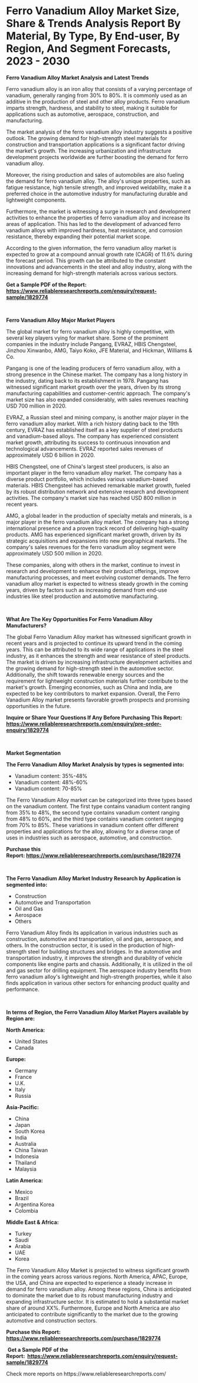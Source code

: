 <p><h1>Ferro Vanadium Alloy Market Size, Share & Trends Analysis Report By Material, By Type, By End-user, By Region, And Segment Forecasts, 2023 - 2030</h1></p><p><strong>Ferro Vanadium Alloy Market Analysis and Latest Trends</strong></p>
<p><p>Ferro vanadium alloy is an iron alloy that consists of a varying percentage of vanadium, generally ranging from 30% to 80%. It is commonly used as an additive in the production of steel and other alloy products. Ferro vanadium imparts strength, hardness, and stability to steel, making it suitable for applications such as automotive, aerospace, construction, and manufacturing.</p><p>The market analysis of the ferro vanadium alloy industry suggests a positive outlook. The growing demand for high-strength steel materials for construction and transportation applications is a significant factor driving the market's growth. The increasing urbanization and infrastructure development projects worldwide are further boosting the demand for ferro vanadium alloy.</p><p>Moreover, the rising production and sales of automobiles are also fueling the demand for ferro vanadium alloy. The alloy's unique properties, such as fatigue resistance, high tensile strength, and improved weldability, make it a preferred choice in the automotive industry for manufacturing durable and lightweight components.</p><p>Furthermore, the market is witnessing a surge in research and development activities to enhance the properties of ferro vanadium alloy and increase its areas of application. This has led to the development of advanced ferro vanadium alloys with improved hardness, heat resistance, and corrosion resistance, thereby expanding their potential market scope.</p><p>According to the given information, the ferro vanadium alloy market is expected to grow at a compound annual growth rate (CAGR) of 11.6% during the forecast period. This growth can be attributed to the constant innovations and advancements in the steel and alloy industry, along with the increasing demand for high-strength materials across various sectors.</p></p>
<p><strong>Get a Sample PDF of the Report:&nbsp; <a href="https://www.reliableresearchreports.com/enquiry/request-sample/1829774">https://www.reliableresearchreports.com/enquiry/request-sample/1829774</a></strong></p>
<p>&nbsp;</p>
<p><strong>Ferro Vanadium Alloy Major Market Players</strong></p>
<p><p>The global market for ferro vanadium alloy is highly competitive, with several key players vying for market share. Some of the prominent companies in the industry include Pangang, EVRAZ, HBIS Chengsteel, Jinzhou Xinwanbo, AMG, Taiyo Koko, JFE Material, and Hickman, Williams & Co.</p><p>Pangang is one of the leading producers of ferro vanadium alloy, with a strong presence in the Chinese market. The company has a long history in the industry, dating back to its establishment in 1978. Pangang has witnessed significant market growth over the years, driven by its strong manufacturing capabilities and customer-centric approach. The company's market size has also expanded considerably, with sales revenues reaching USD 700 million in 2020.</p><p>EVRAZ, a Russian steel and mining company, is another major player in the ferro vanadium alloy market. With a rich history dating back to the 19th century, EVRAZ has established itself as a key supplier of steel products and vanadium-based alloys. The company has experienced consistent market growth, attributing its success to continuous innovation and technological advancements. EVRAZ reported sales revenues of approximately USD 6 billion in 2020.</p><p>HBIS Chengsteel, one of China's largest steel producers, is also an important player in the ferro vanadium alloy market. The company has a diverse product portfolio, which includes various vanadium-based materials. HBIS Chengsteel has achieved remarkable market growth, fueled by its robust distribution network and extensive research and development activities. The company's market size has reached USD 800 million in recent years.</p><p>AMG, a global leader in the production of specialty metals and minerals, is a major player in the ferro vanadium alloy market. The company has a strong international presence and a proven track record of delivering high-quality products. AMG has experienced significant market growth, driven by its strategic acquisitions and expansions into new geographical markets. The company's sales revenues for the ferro vanadium alloy segment were approximately USD 500 million in 2020.</p><p>These companies, along with others in the market, continue to invest in research and development to enhance their product offerings, improve manufacturing processes, and meet evolving customer demands. The ferro vanadium alloy market is expected to witness steady growth in the coming years, driven by factors such as increasing demand from end-use industries like steel production and automotive manufacturing.</p></p>
<p>&nbsp;</p>
<p><strong>What Are The Key Opportunities For Ferro Vanadium Alloy Manufacturers?</strong></p>
<p><p>The global Ferro Vanadium Alloy market has witnessed significant growth in recent years and is projected to continue its upward trend in the coming years. This can be attributed to its wide range of applications in the steel industry, as it enhances the strength and wear resistance of steel products. The market is driven by increasing infrastructure development activities and the growing demand for high-strength steel in the automotive sector. Additionally, the shift towards renewable energy sources and the requirement for lightweight construction materials further contribute to the market's growth. Emerging economies, such as China and India, are expected to be key contributors to market expansion. Overall, the Ferro Vanadium Alloy market presents favorable growth prospects and promising opportunities in the future.</p></p>
<p><strong>Inquire or Share Your Questions If Any Before Purchasing This Report: <a href="https://www.reliableresearchreports.com/enquiry/pre-order-enquiry/1829774">https://www.reliableresearchreports.com/enquiry/pre-order-enquiry/1829774</a></strong></p>
<p>&nbsp;</p>
<p><strong>Market Segmentation</strong></p>
<p><strong>The Ferro Vanadium Alloy Market Analysis by types is segmented into:</strong></p>
<p><ul><li>Vanadium content: 35%-48%</li><li>Vanadium content: 48%-60%</li><li>Vanadium content: 70-85%</li></ul></p>
<p><p>The Ferro Vanadium Alloy market can be categorized into three types based on the vanadium content. The first type contains vanadium content ranging from 35% to 48%, the second type contains vanadium content ranging from 48% to 60%, and the third type contains vanadium content ranging from 70% to 85%. These variations in vanadium content offer different properties and applications for the alloy, allowing for a diverse range of uses in industries such as aerospace, automotive, and construction.</p></p>
<p><strong>Purchase this Report:&nbsp;<a href="https://www.reliableresearchreports.com/purchase/1829774">https://www.reliableresearchreports.com/purchase/1829774</a></strong></p>
<p>&nbsp;</p>
<p><strong>The Ferro Vanadium Alloy Market Industry Research by Application is segmented into:</strong></p>
<p><ul><li>Construction</li><li>Automotive and Transportation</li><li>Oil and Gas</li><li>Aerospace</li><li>Others</li></ul></p>
<p><p>Ferro Vanadium Alloy finds its application in various industries such as construction, automotive and transportation, oil and gas, aerospace, and others. In the construction sector, it is used in the production of high-strength steel for building structures and bridges. In the automotive and transportation industry, it improves the strength and durability of vehicle components like engine parts and chassis. Additionally, it is utilized in the oil and gas sector for drilling equipment. The aerospace industry benefits from ferro vanadium alloy's lightweight and high-strength properties, while it also finds application in various other sectors for enhancing product quality and performance.</p></p>
<p>&nbsp;</p>
<p><strong>In terms of Region, the Ferro Vanadium Alloy Market Players available by Region are:</strong></p>
<p>
    <p> <strong> North America: </strong>
        <ul>
            <li>United States</li>
            <li>Canada</li>
        </ul>
        </p> 
    <p> <strong> Europe: </strong>
        <ul>
            <li>Germany</li>
            <li>France</li>
            <li>U.K.</li>
            <li>Italy</li>
            <li>Russia</li>
        </ul>
        </p> 
    <p> <strong> Asia-Pacific: </strong>
        <ul>
            <li>China</li>
            <li>Japan</li>
            <li>South Korea</li>
            <li>India</li>
            <li>Australia</li>
            <li>China Taiwan</li>
            <li>Indonesia</li>
            <li>Thailand</li>
            <li>Malaysia</li>
        </ul>
        </p> 
    <p> <strong> Latin America: </strong>
        <ul>
            <li>Mexico</li>
            <li>Brazil</li>
            <li>Argentina Korea</li>
            <li>Colombia</li>
        </ul>
        </p> 
    <p> <strong> Middle East & Africa: </strong>
        <ul>
            <li>Turkey</li>
            <li>Saudi</li>
            <li>Arabia</li>
            <li>UAE</li>
            <li>Korea</li>
        </ul>
    </p>
    </p>
<p><p>The Ferro Vanadium Alloy Market is projected to witness significant growth in the coming years across various regions. North America, APAC, Europe, the USA, and China are expected to experience a steady increase in demand for ferro vanadium alloy. Among these regions, China is anticipated to dominate the market due to its robust manufacturing industry and expanding infrastructure sector. It is estimated to hold a substantial market share of around XX%. Furthermore, Europe and North America are also anticipated to contribute significantly to the market due to the growing automotive and construction sectors.</p></p>
<p><strong>Purchase this Report: <a href="https://www.reliableresearchreports.com/purchase/1829774">https://www.reliableresearchreports.com/purchase/1829774</a></strong></p>
<p>&nbsp;<strong>Get a Sample PDF of the Report:&nbsp;&nbsp;<a href="https://www.reliableresearchreports.com/enquiry/request-sample/1829774">https://www.reliableresearchreports.com/enquiry/request-sample/1829774</a></strong></p>
<p><strong></strong></p>
<p>Check more reports on https://www.reliableresearchreports.com/</p>